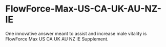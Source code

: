 # FlowForce-Max-US-CA-UK-AU-NZ-IE
One innovative answer meant to assist and increase male vitality is FlowForce Max US CA UK AU NZ IE Supplement. 
